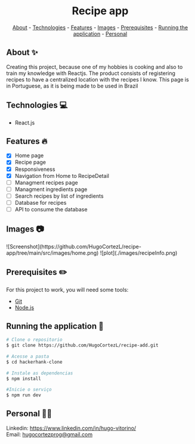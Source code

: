 <h1 align="center"> Recipe app </h1>
 
<p align="center">
    <a href="#about">About</a>
    - <a href="#technologies">Technologies</a>
    - <a href="#features">Features</a>
    - <a href="#images">Images</a>
    - <a href="#pre">Prerequisites</a>
    - <a href="#running">Running the application</a>
    - <a href="#personal">Personal</a>
</p>
 
<h2 id="about">About ✨</h2>
 
Creating this project, because one of my hobbies is cooking and also to train my knowledge with Reactjs. The product consists of registering recipes to have a centralized location with the recipes I know. This page is in Portuguese, as it is being made to be used in Brazil
 
<h2 id="technologies">Technologies 💻</h2>
 
- React.js
 
<h2 id="features">Features 🔥</h2>
 
* [X] Home page
* [X] Recipe page
* [X] Responsiveness
* [X] Navigation from Home to RecipeDetail
* [ ] Managment recipes page
* [ ] Managment ingredients page
* [ ] Search recipes by list of ingredients
* [ ] Database for recipes
* [ ] API to consume the database
 
<h2 id="images">Images 📷</h2>
![Screenshot](https://github.com/HugoCortezL/recipe-app/tree/main/src/images/home.png)
![plot](./images/recipeInfo.png)

<h2 id="pre">Prerequisites ✏️</h2>
 
For this project to work, you will need some tools:
* [Git](https://git-scm.com/downloads)
* [Node.js](https://nodejs.org/en/download/)
 
<h2 id="running">Running the application 🎲</h2>
 
```bash
# Clone o repositorio
$ git clone https://github.com/HugoCortezL/recipe-add.git
 
# Acesse a pasta
$ cd hackerhank-clone
 
# Instale as dependencias
$ npm install
 
#Inicie o serviço
$ npm run dev
```
 
<h2 id="personal">Personal 🙋‍♂️</h2>
 
Linkedin: https://www.linkedin.com/in/hugo-vitorino/
</br>
Email: hugocortezprog@gmail.com
 
 
 


